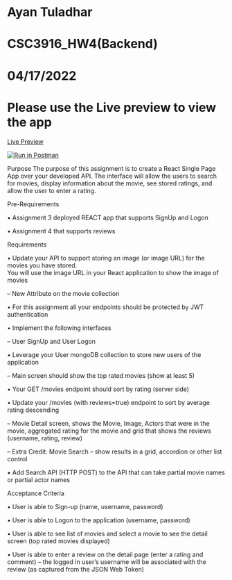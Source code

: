 # Ayan Tuladhar
# CSC3916_HW4(Backend)
# 04/17/2022
# Please use the Live preview to view the app

[Live Preview](https://ayanhw5-react-frontend.herokuapp.com/)


[![Run in Postman](https://run.pstmn.io/button.svg)](https://app.getpostman.com/run-collection/b7c844df9df0bfc8b39c?action=collection%2Fimport)


Purpose 
The purpose of this assignment is to create a React Single Page App over your developed API. The interface will allow the users to search for movies, display information about the movie, see stored ratings, and allow the user to enter a rating. 

Pre-Requirements 

• Assignment 3 deployed REACT app that supports SignUp and Logon 

• Assignment 4 that supports reviews 

Requirements 

• Update your API to support storing an image (or image URL) for the movies you have stored.  
You will use the image URL in your React application to show the image of movies 

– New Attribute on the movie collection 

• For this assignment all your endpoints should be protected by JWT authentication 

• Implement the following interfaces 

– User SignUp and User Logon 

▪ Leverage your User mongoDB collection to store new users of the application 

– Main screen should show the top rated movies (show at least 5) 

▪ Your GET /movies endpoint should sort by rating (server side) 

• Update  your  /movies  (with  reviews=true)  endpoint  to  sort  by average rating descending 

– Movie  Detail  screen,  shows  the  Movie,  Image,  Actors  that  were  in  the  movie, aggregated rating for the movie and grid that shows the reviews (username, rating, review) 

– Extra Credit: Movie Search – show results in a grid, accordion or other list control 

▪ Add Search API (HTTP POST) to the API that can take partial movie names or partial actor names 

Acceptance Criteria 

• User is able to Sign-up (name, username, password) 

• User is able to Logon to the application (username, password) 

• User is able to see list of movies and select a movie to see the detail screen (top rated movies displayed) 

• User is able to enter a review on the detail page (enter a rating and comment) – the logged in user’s username will be associated with the review (as captured from the JSON Web Token) 
